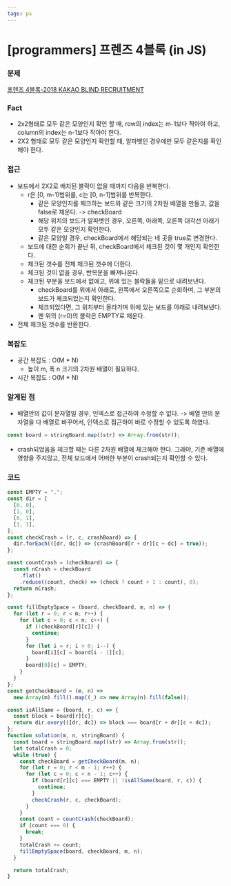 ```yaml
---
tags: ps
---
```


# [programmers] 프렌즈 4블록 (in JS)

### 문제

[프렌즈 4블록-2018 KAKAO BLIND RECRUITMENT](https://programmers.co.kr/learn/courses/30/lessons/17679)

### Fact

- 2x2형태로 모두 같은 모양인지 확인 할 때, row의 index는 m-1보다 작아야 하고, column의 index는 n-1보다 작아야 한다.
- 2X2 형태로 모두 같은 모양인지 확인할 때, 알파벳인 경우에만 모두 같은지를 확인해야 한다.

### 접근

- 보드에서 2X2로 배치된 블락이 없을 때까지 다음을 반복한다.
  - r은 \[0, m-1)범위를, c는 \[0, n-1]범위를 반복한다.
    - 같은 모양인지를 체크하는 보드와 같은 크기의 2차원 배열을 만들고, 값을 false로 채운다. -> checkBoard
    - 해당 위치의 보드가 알파벳인 경우, 오른쪽, 아래쪽, 오른쪽 대각선 아래가 모두 같은 모양인지 확인한다.
    - 같은 모양일 경우, checkBoard에서 해당되는 네 곳을 true로 변경한다.
  - 보드에 대한 순회가 끝난 뒤, checkBoard에서 체크된 것이 몇 개인지 확인한다.
  - 체크된 갯수를 전체 체크된 갯수에 더한다.
  - 체크된 것이 없을 경우, 반복문을 빠져나온다.
  - 체크된 부분을 보드에서 없애고, 위에 있는 블락들을 밑으로 내려보낸다.
    - checkBoard를 위에서 아래로, 왼쪽에서 오른쪽으로 순회하며, 그 부분의 보드가 체크되었는지 확인한다.
    - 체크되었다면, 그 위치부터 올라가며 위에 있는 보드를 아래로 내려보낸다.
    - 맨 위의 (r=0)의 블락은 EMPTY로 채운다.
- 전체 체크된 갯수를 반환한다.

### 복잡도

- 공간 복잡도 : O(M \* N)
  - 높이 m, 폭 n 크기의 2차원 배열이 필요하다.
- 시간 복잡도 : O(M \* N)

### 알게된 점

- 배열안의 값이 문자열일 경우, 인덱스로 접근하여 수정할 수 없다.
  -> 배열 안의 문자열을 다 배열로 바꾸어서, 인덱스로 접근하여 바로 수정할 수 있도록 하였다.

```javascript
const board = stringBoard.map((str) => Array.from(str));
```

- crash되었음을 체크할 때는 다른 2차원 배열에 체크해야 한다. 그래야, 기존 배열에 영향을 주지않고, 전체 보드에서 어떠한 부분이 crash되는지 확인할 수 있다.

### 코드

```javascript
const EMPTY = ".";
const dir = [
  [0, 0],
  [1, 0],
  [0, 1],
  [1, 1],
];
const checkCrash = (r, c, crashBoard) => {
  dir.forEach(([dr, dc]) => (crashBoard[r + dr][c + dc] = true));
};

const countCrash = (checkBoard) => {
  const nCrash = checkBoard
    .flat()
    .reduce((count, check) => (check ? count + 1 : count), 0);
  return nCrash;
};

const fillEmptySpace = (board, checkBoard, m, n) => {
  for (let r = 0; r < m; r++) {
    for (let c = 0; c < n; c++) {
      if (!checkBoard[r][c]) {
        continue;
      }
      for (let i = r; i > 0; i--) {
        board[i][c] = board[i - 1][c];
      }
      board[0][c] = EMPTY;
    }
  }
};
const getCheckBoard = (m, n) =>
  new Array(m).fill().map((_) => new Array(n).fill(false));

const isAllSame = (board, r, c) => {
  const block = board[r][c];
  return dir.every(([dr, dc]) => block === board[r + dr][c + dc]);
};
function solution(m, n, stringBoard) {
  const board = stringBoard.map((str) => Array.from(str));
  let totalCrash = 0;
  while (true) {
    const checkBoard = getCheckBoard(m, n);
    for (let r = 0; r < m - 1; r++) {
      for (let c = 0; c < n - 1; c++) {
        if (board[r][c] === EMPTY || !isAllSame(board, r, c)) {
          continue;
        }
        checkCrash(r, c, checkBoard);
      }
    }
    const count = countCrash(checkBoard);
    if (count === 0) {
      break;
    }
    totalCrash += count;
    fillEmptySpace(board, checkBoard, m, n);
  }

  return totalCrash;
}
```
